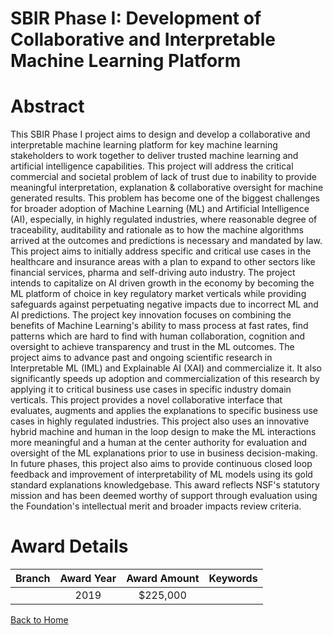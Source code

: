 
SBIR Phase I: Development of Collaborative and Interpretable Machine Learning Platform
======================================================================================

# Abstract


This SBIR Phase I project aims to design and develop a collaborative and interpretable machine learning platform for key machine learning stakeholders to work together to deliver trusted machine learning and artificial intelligence capabilities. This project will address the critical commercial and societal problem of lack of trust due to inability to provide meaningful interpretation, explanation & collaborative oversight for machine generated results. This problem has become one of the biggest challenges for broader adoption of Machine Learning (ML) and Artificial Intelligence (AI), especially, in highly regulated industries, where reasonable degree of traceability, auditability and rationale as to how the machine algorithms arrived at the outcomes and predictions is necessary and mandated by law. This project aims to initially address specific and critical use cases in the healthcare and insurance areas with a plan to expand to other sectors like financial services, pharma and self-driving auto industry. The project intends to capitalize on AI driven growth in the economy by becoming the ML platform of choice in key regulatory market verticals while providing safeguards against perpetuating negative impacts due to incorrect ML and AI predictions. The project key innovation focuses on combining the benefits of Machine Learning's ability to mass process at fast rates, find patterns which are hard to find with human collaboration, cognition and oversight to achieve transparency and trust in the ML outcomes. The project aims to advance past and ongoing scientific research in Interpretable ML (IML) and Explainable AI (XAI) and commercialize it. It also significantly speeds up adoption and commercialization of this research by applying it to critical business use cases in specific industry domain verticals. This project provides a novel collaborative interface that evaluates, augments and applies the explanations to specific business use cases in highly regulated industries. This project also uses an innovative hybrid machine and human in the loop design to make the ML interactions more meaningful and a human at the center authority for evaluation and oversight of the ML explanations prior to use in business decision-making. In future phases, this project also aims to provide continuous closed loop feedback and improvement of interpretability of ML models using its gold standard explanations knowledgebase. This award reflects NSF's statutory mission and has been deemed worthy of support through evaluation using the Foundation's intellectual merit and broader impacts review criteria.  

# Award Details

|Branch|Award Year|Award Amount|Keywords|
| :---: | :---: | :---: | :---: |
||2019|$225,000||
  
  


[Back to Home](https://github.com/chrischow/dod_sbir_awards#476)